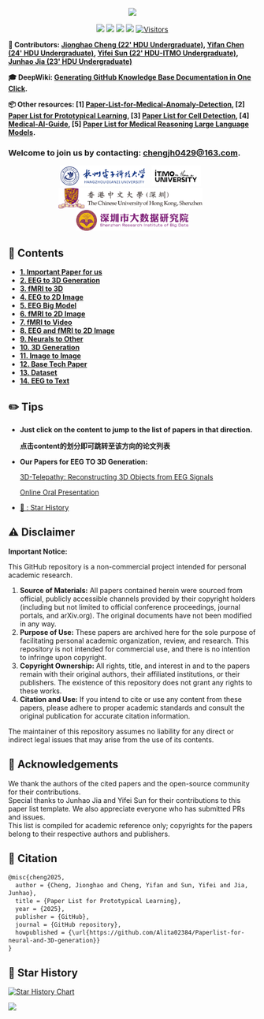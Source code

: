 ﻿<div id = "top"></div>

<div align="center">

[![](https://capsule-render.vercel.app/api?type=waving&height=200&color=0:0F172A,65:4F46E5,100:22D3EE&text=🌟%20Paper%20List%20for%20Neural%20and%203D%20Generation&fontSize=30&fontAlign=50&fontAlignY=40&fontColor=FFFFFF&desc=%E2%80%94%20Jionghao%20Cheng&descAlign=87&descAlignY=60&descSize=20)](#top)

</div>

<div align="center">
  
[![](https://img.shields.io/github/stars/Alita02384/Paperlist-for-neural-and-3D-generation)](https://github.com/Alita02384/Paperlist-for-neural-and-3D-generation)
[![](https://img.shields.io/github/forks/Alita02384/Paperlist-for-neural-and-3D-generation)](https://github.com/Alita02384/Paperlist-for-neural-and-3D-generation)
[![](https://img.shields.io/github/issues/Alita02384/Paperlist-for-neural-and-3D-generation)](https://github.com/Alita02384/Paperlist-for-neural-and-3D-generation/issues)
[![](https://img.shields.io/github/license/Alita02384/Paperlist-for-neural-and-3D-generation)](https://github.com/Alita02384/Paperlist-for-neural-and-3D-generation/blob/main/LICENSE) 
[![Visitors](https://api.visitorbadge.io/api/visitors?path=https%3A%2F%2Fgithub.com%2FAlita02384%2FPaperlist-for-neural-and-3D-generation&label=visitors&countColor=%2337d67a&style=flat&labelStyle=none)](https://visitorbadge.io/status?path=https%3A%2F%2Fgithub.com%2FAlita02384%2FPaperlist-for-neural-and-3D-generation)

</div>

**🦉 Contributors: [Jionghao Cheng (22' HDU Undergraduate)](https://github.com/Alita02384), [Yifan Chen (24' HDU Undergraduate)](), [Yifei Sun (22' HDU-ITMO Undergraduate)](https://diaoquesang.github.io/), [Junhao Jia (23' HDU Undergraduate)](https://github.com/BeistMedAI)**

**🎓 DeepWiki: [Generating GitHub Knowledge Base Documentation in One Click](https://deepwiki.com/Alita02384/Paperlist-for-neural-and-3D-generation).**

**📦 Other resources: [1] [Paper-List-for-Medical-Anomaly-Detection](https://github.com/diaoquesang/Paper-List-for-Medical-Anomaly-Detection), [2] [Paper List for Prototypical Learning](https://github.com/BeistMedAI/Paper-List-for-Prototypical-Learning), [3] [Paper List for Cell Detection](https://github.com/li00000011/Paper-List-for-Cell-Detection), [4] [Medical-AI-Guide](https://github.com/diaoquesang/Medical-AI-Guide/), [5] [Paper List for Medical Reasoning Large Language Models](https://github.com/HovChen/Paper-List-for-Medical-Reasoning-Large-Language-Models).**

### Welcome to join us by contacting: chengjh0429@163.com.

<div>
<p align="center">
  <a href="https://www.hdu.edu.cn/"><img src="logos/HDU.png" height="42" alt="HDU" /></a>&nbsp;&nbsp;
  <a href="https://en.itmo.ru/"><img src="logos/ITMO.jpg" height="42" alt="ITMO" /></a>&nbsp;&nbsp;
  <a href="https://en.cuhk.edu.hk/"><img src="logos/CUHK-SZ.png" height="42" alt="CUHK-SZ" /></a>&nbsp;&nbsp;
  <a href="https://www.sribd.cn/"><img src="logos/SRIBD.png" height="42" alt="SRIBD" /></a>
</p>

## 📇 Contents
- [**1. Important Paper for us**](Important_paper/README.md)
- [**2. EEG to 3D Generation**](EEG_to_3D/README.md)
- [**3. fMRI to 3D**](fMRI_to_3D/README.md)
- [**4. EEG to 2D Image**](EEG_to_2D_Image/README.md)
- [**5. EEG Big Model**](EEG_Big_Model/README.md)
- [**6. fMRI to 2D Image**](fMRI_to_2D_Image/README.md)
- [**7. fMRI to Video**](fMRI_to_Video/README.md)
- [**8. EEG and fMRI to 2D Image**](EEG_and_fMRI_to_2D_Image/README.md)
- [**9. Neurals to Other**](Neurals_to_Other/README.md)
- [**10. 3D Generation**](3D_Generation/README.md)
- [**11. Image to Image**](Image_to_Image/README.md)
- [**12. Base Tech Paper**](Base_Tech_Paper/README.md)
- [**13. Dataset**](Dataset/README.md)
- [**14. EEG to Text**](EEG_to_Text/README.md)

## ✏️ Tips

- **Just click on the content to jump to the list of papers in that direction.**
  
  **点击content的划分即可跳转至该方向的论文列表**

- **Our Papers for EEG TO 3D Generation:**
  
  [3D-Telepathy: Reconstructing 3D Objects from EEG Signals](https://arxiv.org/abs/2506.21843)
  
  [Online Oral Presentation](https://vimeo.com/1095993898)

- [🥰 : Star History](#s0)

## ⚠️ Disclaimer

**Important Notice:**

This GitHub repository is a non-commercial project intended for personal academic research.

1.  **Source of Materials:** All papers contained herein were sourced from official, publicly accessible channels provided by their copyright holders (including but not limited to official conference proceedings, journal portals, and arXiv.org). The original documents have not been modified in any way.
2.  **Purpose of Use:** These papers are archived here for the sole purpose of facilitating personal academic organization, review, and research. This repository is not intended for commercial use, and there is no intention to infringe upon copyright.
3.  **Copyright Ownership:** All rights, title, and interest in and to the papers remain with their original authors, their affiliated institutions, or their publishers. The existence of this repository does not grant any rights to these works.
4.  **Citation and Use:** If you intend to cite or use any content from these papers, please adhere to proper academic standards and consult the original publication for accurate citation information.

The maintainer of this repository assumes no liability for any direct or indirect legal issues that may arise from the use of its contents.

## 🙏 Acknowledgements
We thank the authors of the cited papers and the open-source community for their contributions.  
Special thanks to Junhao Jia and Yifei Sun for their contributions to this paper list template.
We also appreciate everyone who has submitted PRs and issues.  
This list is compiled for academic reference only; copyrights for the papers belong to their respective authors and publishers.

## 💞 Citation

```
@misc{cheng2025,
  author = {Cheng, Jionghao and Cheng, Yifan and Sun, Yifei and Jia, Junhao},
  title = {Paper List for Prototypical Learning},
  year = {2025},
  publisher = {GitHub},
  journal = {GitHub repository},
  howpublished = {\url{https://github.com/Alita02384/Paperlist-for-neural-and-3D-generation}}
}
```

  ## 🥰 Star History
<div id = "s0"></div>

[![Star History Chart](https://api.star-history.com/svg?repos=Alita02384/Paperlist-for-neural-and-3D-generation&type=Timeline)](https://www.star-history.com/#Alita02384/Paperlist-for-neural-and-3D-generation&Timeline)


[![](https://capsule-render.vercel.app/api?type=waving&height=200&color=0:0F172A,65:4F46E5,100:22D3EE&text=Back%20to%20Top&section=footer&fontSize=30&fontAlignY=65&fontColor=FFFFFF)](#top)






